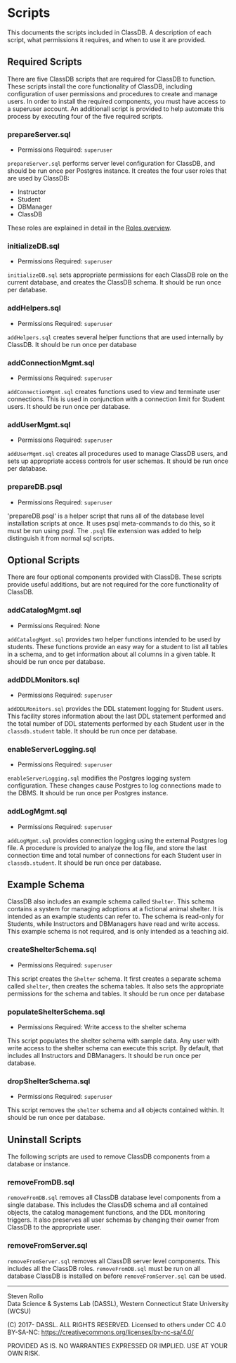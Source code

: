 # Scripts
This documents the scripts included in ClassDB. A description of each script, what permissions it requires, and when to use it are provided.

## Required Scripts
There are five ClassDB scripts that are required for ClassDB to function. These scripts install the core functionality of ClassDB, including
configuration of user permissions and procedures to create and manage users. In order to install the required components, you must have access to a superuser account. An additionall script is provided to help automate this process by executing four of the five required scripts.

### prepareServer.sql
- Permissions Required: `superuser`

`prepareServer.sql` performs server level configuration for ClassDB, and should be run once per Postgres instance. It creates the four user roles that are used by ClassDB:

- Instructor
- Student
- DBManager
- ClassDB

These roles are explained in detail in the [Roles overview](Roles).

### initializeDB.sql
- Permissions Required: `superuser`

`initializeDB.sql` sets appropriate permissions for each ClassDB role on the current database, and creates the ClassDB schema. It should be run once per database.

### addHelpers.sql
- Permissions Required: `superuser`

`addHelpers.sql` creates several helper functions that are used internally by ClassDB. It should be run once per database

### addConnectionMgmt.sql
- Permissions Required: `superuser`

`addConnectionMgmt.sql` creates functions used to view and terminate user connections. This is used in conjunction with a connection limit for Student users. It should be run once per database.

### addUserMgmt.sql
- Permissions Required: `superuser`

`addUserMgmt.sql` creates all procedures used to manage ClassDB users, and sets up appropriate access controls for user schemas. It should be run once per database.

### prepareDB.psql
- Permissions Required: `superuser`

'prepareDB.psql' is a helper script that runs all of the database level installation scripts at once. It uses psql meta-commands to do this, so it must be run using psql. The `.psql` file extension was added to help distinguish it from normal sql scripts.

## Optional Scripts
There are four optional components provided with ClassDB. These scripts provide useful additions, but are not required for the core functionality of ClassDB.

### addCatalogMgmt.sql
- Permissions Required: None

`addCatalogMgmt.sql` provides two helper functions intended to be used by students. These functions provide an easy way for a student to list all tables in a schema, and to get information about all columns in a given table. It should be run once per database.

### addDDLMonitors.sql
- Permissions Required: `superuser`

`addDDLMonitors.sql` provides the DDL statement logging for Student users. This facility stores information about the last DDL statement performed and the total number of DDL statements performed by each Student user in the `classdb.student` table. It should be run once per database.

### enableServerLogging.sql
- Permissions Required: `superuser`

`enableServerLogging.sql` modifies the Postgres logging system configuration. These changes cause Postgres to log connections made to the DBMS. It should be run once per Postgres instance.

### addLogMgmt.sql
- Permissions Required: `superuser`

`addLogMgmt.sql` provides connection logging using the external Postgres log file. A procedure is provided to analyze the log file, and store the last connection time and total number of connections for each Student user in `classdb.student`.
It should be run once per database.

## Example Schema
ClassDB also includes an example schema called `Shelter`. This schema contains a system for managing adoptions at a fictional animal shelter. It is intended as an example students can refer to. The schema is read-only for Students, while Instructors and DBManagers have read and write access. This example schema is not required, and is only intended as a teaching aid.

### createShelterSchema.sql
- Permissions Required: `superuser`

This script creates the `Shelter` schema. It first creates a separate schema called `shelter`, then creates the schema tables. It also sets the appropriate permissions for the schema and tables. It should be run once per database

### populateShelterSchema.sql
- Permissions Required: Write access to the shelter schema

This script populates the shelter schema with sample data. Any user with write access to the shelter schema can execute this script. By default, that includes all Instructors and DBManagers. It should be run once per database.

### dropShelterSchema.sql
- Permissions Required: `superuser`

This script removes the `shelter` schema and all objects contained within. It should be run once per database.

## Uninstall Scripts
The following scripts are used to remove ClassDB components from a database or instance.

### removeFromDB.sql

`removeFromDB.sql` removes all ClassDB database level components from a single database. This includes the ClassDB schema and all contained objects, the catalog management functions, and the DDL monitoring triggers. It also preserves all user schemas by changing their owner from ClassDB to the appropriate user.

### removeFromServer.sql

`removeFromServer.sql` removes all ClassDB server level components. This includes all the ClassDB roles. `removeFromDB.sql` must be run on all database ClassDB is installed on before `removeFromServer.sql` can be used.

---
Steven Rollo  
Data Science & Systems Lab (DASSL), Western Connecticut State University (WCSU)

(C) 2017- DASSL. ALL RIGHTS RESERVED.
Licensed to others under CC 4.0 BY-SA-NC: https://creativecommons.org/licenses/by-nc-sa/4.0/

PROVIDED AS IS. NO WARRANTIES EXPRESSED OR IMPLIED. USE AT YOUR OWN RISK.
